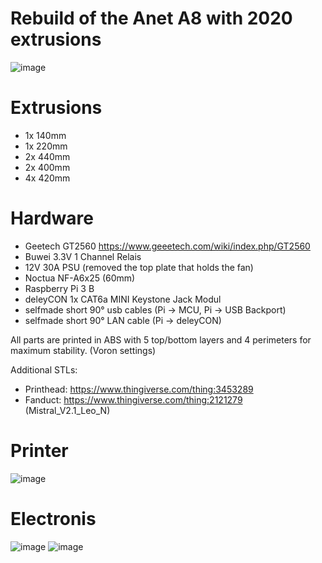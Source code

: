 # Rebuild of the Anet A8 with 2020 extrusions
![image](https://user-images.githubusercontent.com/5196016/203132799-a808b193-344c-4a58-a61c-c594990bc540.png)

# Extrusions
* 1x 140mm
* 1x 220mm
* 2x 440mm
* 2x 400mm
* 4x 420mm

# Hardware
* Geetech GT2560 https://www.geeetech.com/wiki/index.php/GT2560
* Buwei 3.3V 1 Channel Relais
* 12V 30A PSU (removed the top plate that holds the fan)
* Noctua NF-A6x25 (60mm)
* Raspberry Pi 3 B
* deleyCON 1x CAT6a MINI Keystone Jack Modul
* selfmade short 90° usb cables (Pi -> MCU, Pi -> USB Backport)
* selfmade short 90° LAN cable (Pi -> deleyCON)

All parts are printed in ABS with 5 top/bottom layers and 4 perimeters for maximum stability. (Voron settings)

Additional STLs:
* Printhead: https://www.thingiverse.com/thing:3453289
* Fanduct: https://www.thingiverse.com/thing:2121279 (Mistral_V2.1_Leo_N)


# Printer
![image](https://user-images.githubusercontent.com/5196016/203133693-2c2de5cf-08fe-4de3-bae7-5102556025f6.png)

# Electronis
![image](https://user-images.githubusercontent.com/5196016/203134118-7675c926-628c-4b37-8628-2cc72031dba6.png)
![image](https://user-images.githubusercontent.com/5196016/203134186-08ec8b12-b3c9-4a00-9de6-524ff44ae056.png)
